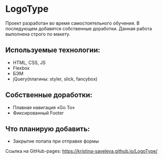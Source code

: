 # LogoType

Проект разработан во время самостоятельного обучения. В последующем добавятся собственные доработки. Данная работа выполнена строго по макету.

## Используемые технологии:
* HTML, CSS, JS
* Flexbox 
* БЭМ
* jQuery(плагины: styler, slick, fancybox)

## Собственные доработки:
* Плавная навигация «Go To»
* Фиксированный Footer

## Что планирую добавить:
* Закрытие попапа при отправке формы

Ссылка на GitHub-pages: https://kristina-saveleva.github.io/LogoType/
